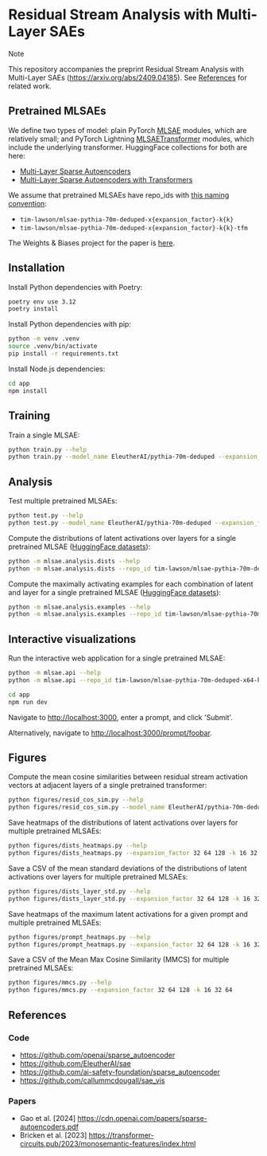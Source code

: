 # Residual Stream Analysis with Multi-Layer SAEs

> [!NOTE]
> This repository accompanies the preprint Residual Stream Analysis with
> Multi-Layer SAEs (<https://arxiv.org/abs/2409.04185>).
> See [References](#references) for related work.

## Pretrained MLSAEs

We define two types of model: plain PyTorch
[MLSAE](./mlsae/model/autoencoder.py) modules, which are relatively small; and
PyTorch Lightning [MLSAETransformer](./mlsae/model/lightning.py) modules, which
include the underlying transformer. HuggingFace collections for both are here:

- [Multi-Layer Sparse Autoencoders](https://huggingface.co/collections/tim-lawson/multi-layer-sparse-autoencoders-66c2fe8896583c59b02ceb72)
- [Multi-Layer Sparse Autoencoders with Transformers](https://huggingface.co/collections/tim-lawson/multi-layer-sparse-autoencoders-with-transformers-66c441c87d1b24912175ce08)

We assume that pretrained MLSAEs have repo_ids with
[this naming convention](./mlsae/utils.py):

- `tim-lawson/mlsae-pythia-70m-deduped-x{expansion_factor}-k{k}`
- `tim-lawson/mlsae-pythia-70m-deduped-x{expansion_factor}-k{k}-tfm`

The Weights & Biases project for the paper is
[here](https://wandb.ai/timlawson-/mlsae).

## Installation

Install Python dependencies with Poetry:

```bash
poetry env use 3.12
poetry install
```

Install Python dependencies with pip:

```bash
python -m venv .venv
source .venv/bin/activate
pip install -r requirements.txt
```

Install Node.js dependencies:

```bash
cd app
npm install
```

## Training

Train a single MLSAE:

```bash
python train.py --help
python train.py --model_name EleutherAI/pythia-70m-deduped --expansion_factor 64 -k 32
```

## Analysis

Test multiple pretrained MLSAEs:

```bash
python test.py --help
python test.py --model_name EleutherAI/pythia-70m-deduped --expansion_factor 32 64 128 -k 16 32 64
```

Compute the distributions of latent activations over layers for a single
pretrained MLSAE
([HuggingFace datasets](https://huggingface.co/collections/tim-lawson/mlsae-latent-distributions-over-layers-66d6a0ec9fcb6b494fb1808e)):

```bash
python -m mlsae.analysis.dists --help
python -m mlsae.analysis.dists --repo_id tim-lawson/mlsae-pythia-70m-deduped-x64-k32-tfm --max_tokens 100_000_000
```

Compute the maximally activating examples for each combination of latent and
layer for a single pretrained MLSAE
([HuggingFace datasets](https://huggingface.co/collections/tim-lawson/mlsae-maximally-activating-examples-66dbcc999a962ae594f631b6)):

```bash
python -m mlsae.analysis.examples --help
python -m mlsae.analysis.examples --repo_id tim-lawson/mlsae-pythia-70m-deduped-x64-k32-tfm --max_tokens 1_000_000
```

## Interactive visualizations

Run the interactive web application for a single pretrained MLSAE:

```bash
python -m mlsae.api --help
python -m mlsae.api --repo_id tim-lawson/mlsae-pythia-70m-deduped-x64-k32-tfm

cd app
npm run dev
```

Navigate to <http://localhost:3000>, enter a prompt, and click 'Submit'.

Alternatively, navigate to <http://localhost:3000/prompt/foobar>.

## Figures

Compute the mean cosine similarities between residual stream activation vectors
at adjacent layers of a single pretrained transformer:

```bash
python figures/resid_cos_sim.py --help
python figures/resid_cos_sim.py --model_name EleutherAI/pythia-70m-deduped
```

Save heatmaps of the distributions of latent activations over layers for
multiple pretrained MLSAEs:

```bash
python figures/dists_heatmaps.py --help
python figures/dists_heatmaps.py --expansion_factor 32 64 128 -k 16 32 64
```

Save a CSV of the mean standard deviations of the distributions of latent
activations over layers for multiple pretrained MLSAEs:

```bash
python figures/dists_layer_std.py --help
python figures/dists_layer_std.py --expansion_factor 32 64 128 -k 16 32 64
```

Save heatmaps of the maximum latent activations for a given prompt and multiple
pretrained MLSAEs:

```bash
python figures/prompt_heatmaps.py --help
python figures/prompt_heatmaps.py --expansion_factor 32 64 128 -k 16 32 64
```

Save a CSV of the Mean Max Cosine Similarity (MMCS) for multiple pretrained
MLSAEs:

```bash
python figures/mmcs.py --help
python figures/mmcs.py --expansion_factor 32 64 128 -k 16 32 64
```

## References

### Code

- <https://github.com/openai/sparse_autoencoder>
- <https://github.com/EleutherAI/sae>
- <https://github.com/ai-safety-foundation/sparse_autoencoder>
- <https://github.com/callummcdougall/sae_vis>

### Papers

- Gao et al. [2024] <https://cdn.openai.com/papers/sparse-autoencoders.pdf>
- Bricken et al. [2023]
  <https://transformer-circuits.pub/2023/monosemantic-features/index.html>
